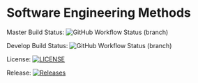 # Software Engineering Methods


 Master Build Status: ![GitHub Workflow Status (branch)](https://img.shields.io/github/workflow/status/paulecraig79/sem/main.yml/master?style=flat-square)

Develop Build Status: ![GitHub Workflow Status (branch)](https://img.shields.io/github/workflow/status/paulecraig79/sem/A%20workflow%20for%20my%20Hello%20World%20App/develop)

License: [![LICENSE](https://img.shields.io/github/license/paulecraig79/sem.svg?style=flat-square)](https://github.com/paulecraig79>/sem/blob/master/LICENSE)

Release: [![Releases](https://img.shields.io/github/release/paulecraig79/sem/all.svg?style=flat-square)](https://github.com/paulecraig79/sem/releases)

